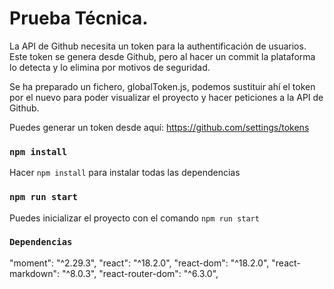 # Prueba Técnica.

La API de Github necesita un token para la authentificación de usuarios. Este token se genera desde Github, pero al hacer un commit la plataforma lo detecta y lo elimina por motivos de seguridad. 

Se ha preparado un fichero, globalToken.js, podemos sustituir ahí el token por el nuevo para poder visualizar el proyecto y hacer peticiones a la API de Github. 

Puedes generar un token desde aquí: https://github.com/settings/tokens

### `npm install`

Hacer `npm install` para instalar todas las dependencias

### `npm run start`

Puedes inicializar el proyecto con el comando `npm run start`

### `Dependencias`

"moment": "^2.29.3",
"react": "^18.2.0",
"react-dom": "^18.2.0",
"react-markdown": "^8.0.3",
"react-router-dom": "^6.3.0",